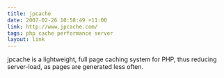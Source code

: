 ```yaml
---
title: jpcache
date: 2007-02-26 10:58:49 +11:00
link: http://www.jpcache.com/
tags: php cache performance server
layout: link
---
```

jpcache is a lightweight, full page caching system for PHP, thus reducing server-load, as pages are generated less often.
